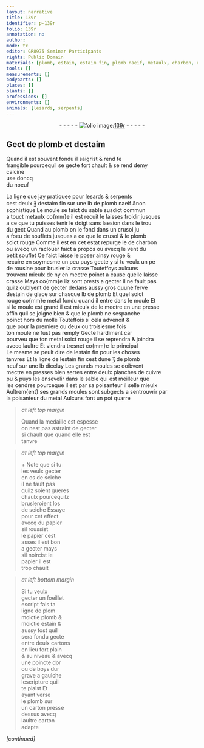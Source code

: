 ```yaml
---
layout: narrative
title: 139r
identifier: p-139r
folio: 139r
annotation: no
author:
mode: tc
editor: GR8975 Seminar Participants
rights: Public Domain
materials: [plomb, estaim, estaim fin, plomb naeif, metaulx, charbon, rousine, estain de glace, metal, estain fin, plomb neuf, cuivre, cendres, os de seiche, papier, estain, cartons, or, boys, carton]
tools: []
measurements: []
bodyparts: []
places: []
plants: []
professions: []
environments: []
animals: [lesards, serpents]
---
```


<div class="folio" align="center">- - - - - <a href="http://gallica.bnf.fr/ark:/12148/btv1b10500001g/f283.image" target="_blank"><img src="https://cu-mkp.github.io/2017-workshop-edition/assets/photo-icon.png" alt="folio image: " style="display:inline-block; margin-bottom:-3px;"/>139r</a> - - - - - </div>  
  

## Gect de <span class="m">plomb</span> et d<span class="m">estaim</span>

 
 Quand il est souvent fondu il saigrist & rend <span class="del">fe</span><br/> frangible pourcequil se gecte fort chault & se rend demy<br/> calcine<br/> use doncq<br/> du noeuf
 
La ligne que jay pratiquee pour <span class="al">lesards</span> & <span class="al">serpents</span><br/> cest deulx ℥ d<span class="m">estaim fin</span> sur une lb de <span class="m">plomb naeif</span> &non<br/> sophistique Le moule se faict du sable susdict commun<br/> a touct <span class="m">metaulx</span> co{mm}e il est recuit le laisses froidir jusques<br/> a ce que tu puisses tenir le doigt sans laesion dans le trou<br/> du gect Quand au <span class="m">plomb</span> on le fond dans un crusol <span class="del">ju</span><br/> a foeu de souflets jusques a ce que le crusol & le <span class="m">plomb</span><br/> soict rouge Comme il est en cet estat repurge le de <span class="m">charbon</span><br/> ou avecq un raclouer faict a propos ou avecq le vent du<br/> petit souflet Ce faict laisse le poser ainsy rouge &<br/> recuire en soymesme un peu puys gecte y si tu veulx un pe<br/> de <span class="m">rousine</span> pour brusler la crasse Touteffoys aulcuns<br/> trouvent mieulx de ny en mectre poinct a cause quelle laisse<br/> crasse Mays co{mm}e ilz sont prests a gecter il ne fault pas<br/> quilz oublyent de gecter dedans aussy gros quune ferve<br/> d<span class="m">estain de glace</span> sur chasque lb de <span class="m">plomb</span> Et quel soict<br/> rouge co{mm}e <span class="m">metal</span> fondu quand il entre dans le moule Et<br/> si le moule est grand il est mieulx de le mectre en une presse<br/> affin quil se joigne bien & que le <span class="m">plomb</span> ne sespanche<br/> poinct hors du molle Touteffois si cela advenoit &<br/> que pour la premiere ou deux ou troisiesme fois<br/> ton moule ne fust pas remply Gecte hardiment car<br/> pourveu que ton <span class="m">metal</span> soict rouge il se reprendra & joindra<br/> avecq laultre Et viendra tresnet co{mm}e le principal<br/> Le mesme se peult dire de l<span class="m">estain fin</span> pour les choses<br/> tanvres Et la ligne de l<span class="m">estain fin</span> cest dune ℥ de <span class="m">plomb<br/> neuf</span> sur une lb diceluy Les grands moules se doibvent<br/> mectre en presses bien serres entre deulx planches de <span class="m">cuivre</span><br/> <span class="del">pu</span> & puys les ensevelir dans le sable qui est meilleur que<br/> les <span class="m">cendres</span> pourceque <span class="del">il est</span> par sa poisanteur il selle mieulx<br/> Aultrem{ent} ses grands moules sont subgects a sentrouvrir par<br/> la poisanteur du <span class="m">metal</span> Aulcuns font un pot quarre
 
> *at left top margin*
> 
> 
>   Quand la medaille est espesse<br/> on nest pas astraint de gecter<br/> si chault que quand elle est<br/> tanvre
 
> *at left top margin*
> 
> 
>   \+ Note que si tu<br/> les veulx gecter<br/> en <span class="m">os de seiche</span><br/> il ne fault pas<br/> quilz soient gueres<br/> chaulx pourcequilz<br/> brusleroient l<span class="m">os<br/> de seiche</span> Essaye<br/> pour cet effect<br/> avecq du <span class="m">papier</span><br/> sil roussist<br/> le <span class="m">papier</span> cest<br/> asses il est bon<br/> a gecter mays<br/> sil noircist le<br/> <span class="m">papier</span> il est<br/> trop chault
 
> *at left bottom margin*
> 
> 
>   Si tu veulx<br/> gecter un foeillet<br/> escript fais ta<br/> ligne de <span class="del">plom</span><br/> moictie <span class="m">plomb</span> &<br/> moictie <span class="m">estain</span> &<br/> aussy tost quil<br/> sera fondu gecte<br/> entre deulx <span class="m">cartons</span><br/> en lieu fort plain<br/> & au niveau & avecq<br/> une poincte d<span class="m">or</span><br/> ou de <span class="m">boys</span> dur<br/> grave a gaulche<br/> lescripture quil<br/> te plaist Et<br/> ayant verse<br/> le <span class="m">plomb</span> sur<br/> un <span class="m">carton</span> presse<br/> dessus avecq<br/> laultre <span class="m">carton</span><br/> adapte
 
*[continued]*
 
